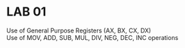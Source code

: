 # LAB 01
Use of General Purpose Registers (AX, BX, CX, DX) <br>
Use of MOV, ADD, SUB, MUL, DIV, NEG, DEC, INC operations
